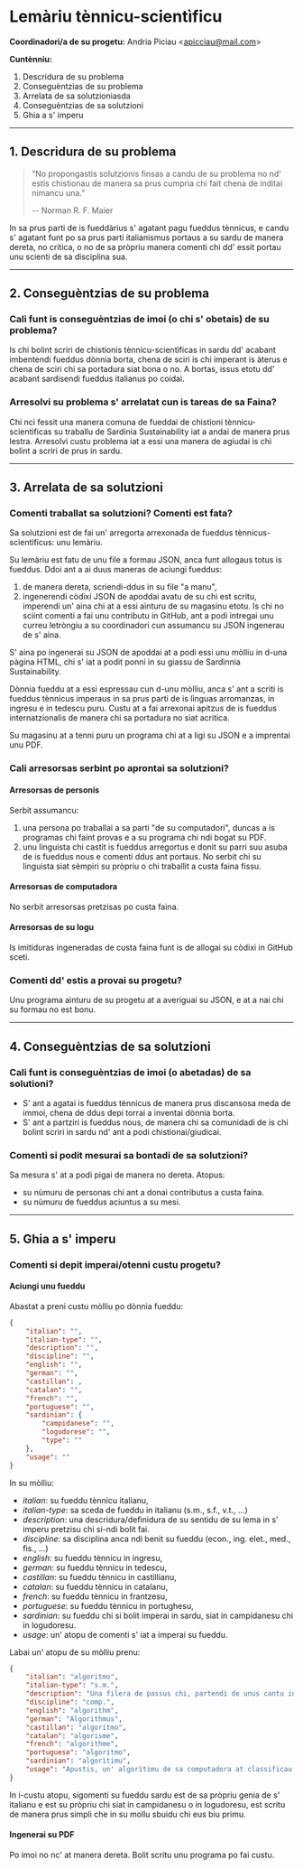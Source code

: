 # Lemàriu tènnicu-scientìficu

**Coordinadori/a de su progetu:** Andria Piciau <<apicciau@mail.com>>

**Cuntènniu:**

1. Descridura de su problema
2. Conseguèntzias de su problema
3. Arrelata de sa solutzioniasda
4. Conseguèntzias de sa solutzioni
5. Ghia a s' imperu

-------------------------------------------------------------------------------
## 1. Descridura de su problema

> “No propongastis solutzionis finsas a candu de su problema no nd' estis
> chistionau de manera sa prus cumpria chi fait chena de inditai nimancu una.”
>
> -- Norman R. F. Maier

In sa prus parti de is fueddàrius s' agatant pagu fueddus tènnicus, e candu s'
agatant funt po sa prus parti italianismus portaus a su sardu de manera dereta,
no critica, o no de sa pròpriu manera comenti chi dd' essit portau unu scienti
de sa disciplina sua.

-------------------------------------------------------------------------------
## 2. Conseguèntzias de su problema

### Cali funt is conseguèntzias de imoi (o chi s' obetais) de su problema?

Is chi bolint scriri de chistionis tènnicu-scientìficas in sardu dd' acabant
imbentendi fueddus dònnia borta, chena de sciri is chi imperant is àterus e
chena de sciri chi sa portadura siat bona o no. A bortas, issus etotu dd'
acabant sardisendi fueddus italianus po coidai.

### Arresolvi su problema s' arrelatat cun is tareas de sa Faina?

Chi nci fessit una manera comuna de fueddai de chistioni tènnicu-scientìficas su
traballu de Sardinia Sustainability iat a andai de manera prus lestra. Arresolvi
custu problema iat a essi una manera de agiudai is chi bolint a scriri de prus
in sardu.

-------------------------------------------------------------------------------
## 3. Arrelata de sa solutzioni

### Comenti traballat sa solutzioni? Comenti est fata?

Sa solutzioni est de fai un' arregorta arrexonada de fueddus
tènnicus-scientìficus: unu lemàriu.

Su lemàriu est fatu de unu file a formau JSON, anca funt allogaus totus is
fueddus. Ddoi ant a ai duus maneras de aciungi fueddus:
1. de manera dereta, scriendi-ddus in su file "a manu",
2. ingenerendi còdixi JSON de apoddai avatu de su chi est scritu, imperendi un'
   aina chi at a essi aìnturu de su magasinu etotu. Is chi no sciint comenti a
   fai unu contributu in GitHub, ant a podi intregai unu curreu letròngiu a su
   coordinadori cun assumancu su JSON ingenerau de s' aina.

S' aina po ingenerai su JSON de apoddai at a podi essi unu mòlliu in d-una
pàgina HTML, chi s' iat a podit ponni in su giassu de Sardìnnia Sustainability.

Dònnia fueddu at a essi espressau cun d-unu mòlliu, anca s' ant a scriti is
fueddus tènnicus imperaus in sa prus parti de is lìnguas arromanzas, in ingresu e
in tedescu puru. Custu at a fai arrexonai apitzus de is fueddus internatzionalis
de manera chi sa portadura no siat acritica.

Su magasinu at a tenni puru un programa chi at a ligi su JSON e a imprentai unu
PDF.

### Cali arresorsas serbint po aprontai sa solutzioni?

#### Arresorsas de personis

Serbit assumancu:
1. una persona po traballai a sa parti "de su computadori", duncas a is
   programas chi faint provas e a su programa chi ndi bogat su PDF.
2. unu linguista chi castit is fueddus arregortus e donit su parri suu asuba de
   is fueddus nous e comenti ddus ant portaus. No serbit chi su linguista siat
   sèmpiri su pròpriu o chi traballit a custa faina fissu.

#### Arresorsas de computadora

No serbit arresorsas pretzisas po custa faina.

#### Arresorsas de su logu

Is imitiduras ingeneradas de custa faina funt is de allogai su còdixi in GitHub
sceti.

### Comenti dd' estis a provai su progetu?

Unu programa aìnturu de su progetu at a averiguai su JSON, e at a nai chi su
formau no est bonu.

-------------------------------------------------------------------------------
## 4. Conseguèntzias de sa solutzioni 

### Cali funt is conseguèntzias de imoi (o abetadas) de sa solutioni?

* S' ant a agatai is fueddus tènnicus de manera prus discansosa meda de immoi,
  chena de ddus depi torrai a inventai dònnia borta.
* S' ant a partziri is fueddus nous, de manera chi sa comunidadi de is chi
  bolint scriri in sardu nd' ant a podi chistionai/giudicai.

### Comenti si podit mesurai sa bontadi de sa solutzioni?

Sa mesura s' at a podi pigai de manera no dereta. Atopus:
* su nùmuru de personas chi ant a donai contributus a custa faina. 
* su nùmuru de fueddus aciuntus a su mesi.

-------------------------------------------------------------------------------
## 5. Ghia a s' imperu

### Comenti si depit imperai/otenni custu progetu?

#### Aciungi unu fueddu

Abastat a preni custu mòlliu po dònnia fueddu:
``` json
{
    "italian": "",
    "italian-type": "",
    "description": "",
    "discipline": "",
    "english": "",
    "german": "",
    "castillan": ,
    "catalan": "",
    "french": "",
    "portuguese": "",
    "sardinian": {
        "campidanese": "",
        "logudorese": "",
        "type": ""
    },
    "usage": ""
}
```

In su mòlliu:
* *italian*: su fueddu tènnicu italianu,
* *italian-type*: sa sceda de fueddu in italianu (s.m., s.f., v.t., ...)
* *description*: una descridura/definidura de su sentidu de su lema in s' imperu
  pretzisu chi si-ndi bolit fai.
* *discipline*: sa disciplina anca ndi benit su fueddu (econ., ing. elet., med.,
  fìs., ...)
* *english*: su fueddu tènnicu in ingresu,
* *german*: su fueddu tènnicu in tedescu,
* *castillan*: su fueddu tènnicu in castillianu,
* *catalan*: su fueddu tènnicu in catalanu,
* *french*: su fueddu tènnicu in frantzesu,
* *portuguese*: su fueddu tènnicu in portughesu,
* *sardinian*: su fueddu chi si bolit imperai in sardu, siat in campidanesu chi
  in logudoresu.
* *usage*: un' atopu de comenti s' iat a imperai su fueddu.

Labai un' atopu de su mòlliu prenu:
``` json
{
    "italian": "algoritmo",
    "italian-type": "s.m.",
    "description": "Una filera de passus chi, partendi de unus cantu informus, donant un' arrisultau po unu problema.",
    "discipline": "comp.",
    "english": "algorithm",
    "german": "Algorithmus",
    "castillan": "algoritmo",
    "catalan": "algorisme",
    "french": "algorithme",
    "portuguese": "algoritmo",
    "sardinian": "algorìtimu",
    "usage": "Apustis, un' algorìtimu de sa computadora at classificau sa genti a segunda de su comportamentu."
}
```
In i-custu atopu, sigomenti su fueddu sardu est de sa pròpriu genia de s'
italianu e est su pròpriu chi siat in campidanesu o in logudoresu, est scritu
de manera prus simpli che in su mollu sbuidu chi eus biu primu.

#### Ingenerai su PDF

Po imoi no nc' at manera dereta. Bolit scritu unu programa po fai custu.